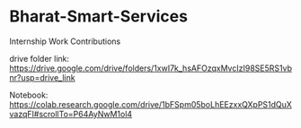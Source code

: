 # Bharat-Smart-Services
Internship Work Contributions



drive folder link: https://drive.google.com/drive/folders/1xwI7k_hsAFOzqxMvcIzI98SE5RS1vbnr?usp=drive_link
 
 
 
 Notebook: https://colab.research.google.com/drive/1bFSpm05boLhEEzxxQXpPS1dQuXvazqFI#scrollTo=P64AyNwM1ol4
